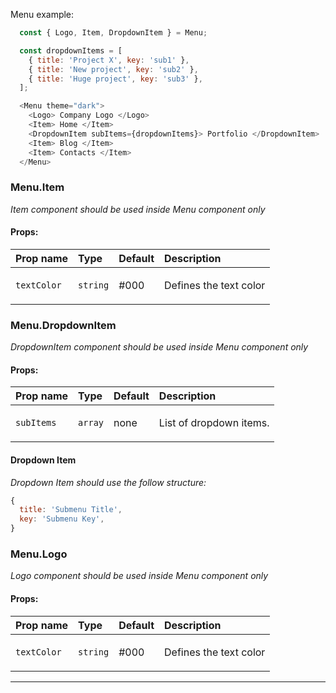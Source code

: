 Menu example:

```js
  const { Logo, Item, DropdownItem } = Menu;

  const dropdownItems = [
    { title: 'Project X', key: 'sub1' },
    { title: 'New project', key: 'sub2' },
    { title: 'Huge project', key: 'sub3' },
  ];

  <Menu theme="dark">
    <Logo> Company Logo </Logo>
    <Item> Home </Item>
    <DropdownItem subItems={dropdownItems}> Portfolio </DropdownItem>
    <Item> Blog </Item>
    <Item> Contacts </Item>
  </Menu>
```

### Menu.Item
*Item component should be used inside Menu component only*

#### Props:

| Prop name       | Type           | Default       | Description                                       |
| :------------- | :------------- | :------------ | :------------------------------------------------- |
| <span class="rsg--name-37">`textColor`</span> | <span class="rsg--type-39">`string`</span> | #000 | <p class="rsg--para-40">Defines the text color</p> |

### Menu.DropdownItem
*DropdownItem component should be used inside Menu component only*

#### Props:

| Prop name       | Type           | Default       | Description                                        |
| :------------- | :------------- | :------------ | :------------------------------------------------- |
| <span class="rsg--name-37">`subItems`</span>      | <span class="rsg--type-39">`array`</span>          | none         | <p class="rsg--para-40">List of dropdown items.</p>   |

#### Dropdown Item

*Dropdown Item should use the follow structure:*

```js static
{
  title: 'Submenu Title',
  key: 'Submenu Key',
}
```

### Menu.Logo
*Logo component should be used inside Menu component only*

#### Props:

| Prop name       | Type           | Default       | Description                                        |
| :------------- | :------------- | :------------ | :------------------------------------------------- |
| <span class="rsg--name-37">`textColor`</span>      | <span class="rsg--type-39">`string`</span>          | #000         | <p class="rsg--para-40">Defines the text color</p>   |

---